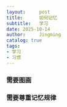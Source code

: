 ```yaml
---
layout:     post
title:      如何记忆
subtitle:   学习
date: 2025-10-14
author:     Jingming
catalog: true
tags: 
- 学习
- 习惯
---
```



### 需要图画

### 需要尊重记忆规律
